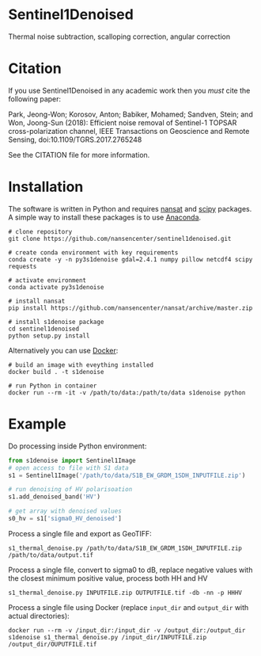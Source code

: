 # Sentinel1Denoised
Thermal noise subtraction, scalloping correction, angular correction

# Citation

If you use Sentinel1Denoised in any academic work then you *must* cite the following paper:

Park, Jeong-Won; Korosov, Anton; Babiker, Mohamed; Sandven, Stein; and Won, Joong-Sun (2018): Efficient noise removal of Sentinel-1 TOPSAR cross-polarization channel, IEEE Transactions on Geoscience and Remote Sensing, doi:10.1109/TGRS.2017.2765248

See the CITATION file for more information.

# Installation
The software is written in Python and requires
[nansat](https://nansat.readthedocs.io/en/latest/source/installation.html)
and [scipy](https://www.scipy.org/install.html) packages. A simple way to install these packages
is to use [Anaconda](https://docs.conda.io/en/latest/miniconda.html).

```
# clone repository
git clone https://github.com/nansencenter/sentinel1denoised.git

# create conda environment with key requirements
conda create -y -n py3s1denoise gdal=2.4.1 numpy pillow netcdf4 scipy requests

# activate environment
conda activate py3s1denoise

# install nansat
pip install https://github.com/nansencenter/nansat/archive/master.zip

# install s1denoise package
cd sentinel1denoised
python setup.py install
```

Alternatively you can use [Docker](https://www.docker.com/):

```
# build an image with eveything installed
docker build . -t s1denoise

# run Python in container
docker run --rm -it -v /path/to/data:/path/to/data s1denoise python

```

# Example

Do processing inside Python environment:
```python
from s1denoise import Sentinel1Image
# open access to file with S1 data
s1 = Sentinel1Image('/path/to/data/S1B_EW_GRDM_1SDH_INPUTFILE.zip')

# run denoising of HV polarisoation
s1.add_denoised_band('HV')

# get array with denoised values
s0_hv = s1['sigma0_HV_denoised']
```

Process a single file and export as GeoTIFF:

`s1_thermal_denoise.py /path/to/data/S1B_EW_GRDM_1SDH_INPUTFILE.zip /path/to/data/output.tif`

Process a single file, convert to sigma0 to dB, replace negative values with the closest
minimum positive value, process both HH and HV

`s1_thermal_denoise.py INPUTFILE.zip OUTPUTFILE.tif -db -nn -p HHHV`


Process a single file using Docker (replace `input_dir` and `output_dir` with actual directories):

`docker run --rm -v /input_dir:/input_dir -v /output_dir:/output_dir s1denoise s1_thermal_denoise.py /input_dir/INPUTFILE.zip /output_dir/OUPUTFILE.tif`
